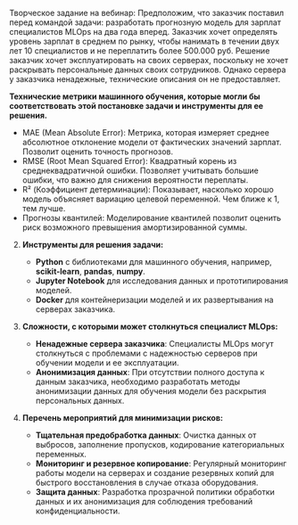 Творческое задание на вебинар:
Предположим, что заказчик поставил перед командой задачи: разработать прогнозную модель для зарплат специалистов MLOps на два года вперед. Заказчик хочет определять уровень зарплат в среднем по рынку, чтобы нанимать в течении двух лет 10 специалистов и не переплатить более 500.000 руб. Решение заказчик хочет эксплуатировать на своих серверах, поскольку не хочет раскрывать персональные данных своих сотрудников. Однако сервера у заказчика ненадежные, технические описания он не предоставляет.

**Технические метрики машинного обучения, которые могли бы соответствовать этой постановке задачи и инструменты для ее решения.**

   - MAE (Mean Absolute Error): Метрика, которая измеряет среднее абсолютное отклонение модели от фактических значений зарплат. Позволит оценить точность прогнозов.
   - RMSE (Root Mean Squared Error): Квадратный корень из среднеквадратичной ошибки. Позволяет учитывать большие ошибки, что важно для снижения вероятности переплаты.
   - R² (Коэффициент детерминации): Показывает, насколько хорошо модель объясняет вариацию целевой переменной. Чем ближе к 1, тем лучше.
   - Прогнозы квантилей: Моделирование квантилей позволит оценить риск возможного превышения амортизированной суммы.

2. **Инструменты для решения задачи:**
   - **Python** с библиотеками для машинного обучения, например, **scikit-learn**, **pandas**, **numpy**.
   - **Jupyter Notebook** для исследования данных и прототипирования моделей.
   - **Docker** для контейнеризации моделей и их развертывания на серверах заказчика.

3. **Сложности, с которыми может столкнуться специалист MLOps:**
   - **Ненадежные сервера заказчика**: Специалисты МLOps могут столкнуться с проблемами с надежностью серверов при обучении модели и ее эксплуатации.
   - **Анонимизация данных**: При отсутствии полного доступа к данным заказчика, необходимо разработать методы анонимизации данных для обучения модели без раскрытия персональных данных.

4. **Перечень мероприятий для минимизации рисков:**
   - **Тщательная предобработка данных**: Очистка данных от выбросов, заполнение пропусков, кодирование категориальных переменных.
   - **Мониторинг и резервное копирование**: Регулярный мониторинг работы модели на серверах и создание резервных копий для быстрого восстановления в случае отказа оборудования.
   - **Защита данных**: Разработка прозрачной политики обработки данных и их анонимизация для соблюдения требований конфиденциальности.
